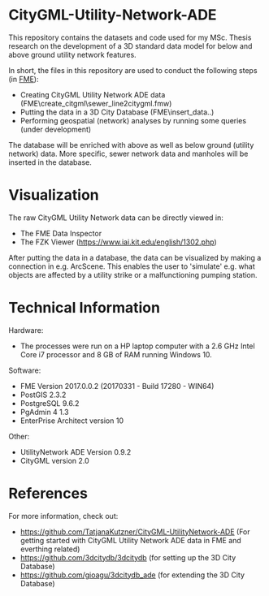 # CityGML-Utility-Network-ADE
This repository contains the datasets and code used for my MSc. Thesis research on the development of a 3D standard data model for below and above ground utility network features.

In short, the files in this repository are used to conduct the following steps (in [FME](https://www.safe.com/)):
- Creating CityGML Utility Network ADE data (FME\create_citgml\sewer_line2citygml.fmw)
- Putting the data in a 3D City Database (FME\insert_data\..)
- Performing geospatial (network) analyses by running some queries (under development)

The database will be enriched with above as well as below ground (utility network) data. More specific, sewer network data and manholes will be inserted in the database.

# Visualization
The raw CityGML Utility Network data can be directly viewed in:
- The FME Data Inspector
- The FZK Viewer (https://www.iai.kit.edu/english/1302.php)

After putting the data in a database, the data can be visualized by making a connection in e.g. ArcScene. This enables the user to 'simulate' e.g. what objects are affected by a utility strike or a malfunctioning pumping station.

# Technical Information
Hardware:
- The processes were run on a HP laptop computer with a 2.6 GHz Intel Core i7 processor and 8 GB of RAM running Windows 10.

Software:
- FME Version 2017.0.0.2 (20170331 - Build 17280 - WIN64)
- PostGIS 2.3.2
- PostgreSQL 9.6.2
- PgAdmin 4 1.3
- EnterPrise Architect version 10

Other:
- UtilityNetwork ADE Version 0.9.2
- CityGML version 2.0

# References
For more information, check out:
- https://github.com/TatjanaKutzner/CityGML-UtilityNetwork-ADE (For getting started with CityGML Utility Network ADE data in FME and everthing related)
- https://github.com/3dcitydb/3dcitydb (for setting up the 3D City Database)
- https://github.com/gioagu/3dcitydb_ade (for extending the 3D City Database)

